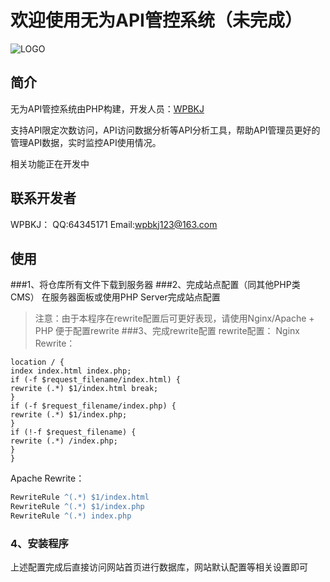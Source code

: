 # 欢迎使用无为API管控系统（未完成）
![LOGO](https://www.wpbkj.com/poxyapi/poxyapi.png)

## 简介

无为API管控系统由PHP构建，开发人员：[WPBKJ](https://www.wpbkj.com/)

支持API限定次数访问，API访问数据分析等API分析工具，帮助API管理员更好的管理API数据，实时监控API使用情况。

相关功能正在开发中

## 联系开发者
WPBKJ：
QQ:64345171
Email:wpbkj123@163.com

## 使用

###1、将仓库所有文件下载到服务器
###2、完成站点配置（同其他PHP类CMS）
在服务器面板或使用PHP Server完成站点配置
> 注意：由于本程序在rewrite配置后可更好表现，请使用Nginx/Apache + PHP 便于配置rewrite
###3、完成rewrite配置
rewrite配置：
Nginx Rewrite：
``` nginx
location / {
index index.html index.php;
if (-f $request_filename/index.html) {
rewrite (.*) $1/index.html break;
}
if (-f $request_filename/index.php) {
rewrite (.*) $1/index.php;
}
if (!-f $request_filename) {
rewrite (.*) /index.php;
}
}
```
Apache Rewrite：
``` apache
RewriteRule ^(.*) $1/index.html
RewriteRule ^(.*) $1/index.php
RewriteRule ^(.*) index.php
```
### 4、安装程序
上述配置完成后直接访问网站首页进行数据库，网站默认配置等相关设置即可




